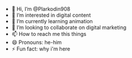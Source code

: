 - 👋 Hi, I’m @Plarkodin908
- 👀 I’m interested in digital content
- 🌱 I’m currently learning animation 
- 💞️ I’m looking to collaborate on digital marketing 
- 📫 How to reach me this things
- 😄 Pronouns: he-him
- ⚡ Fun fact: why i'm here 

<!---
Plarkodin908/Plarkodin908 is a ✨ special ✨ repository because its `README.md` (this file) appears on your GitHub profile.
You can click the Preview link to take a look at your changes.
--->

